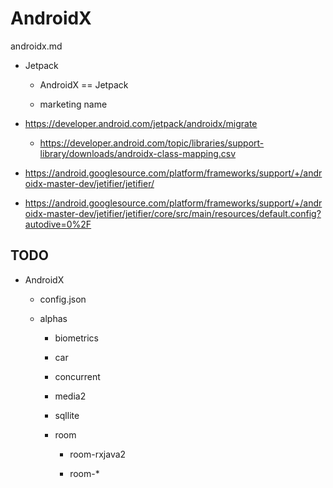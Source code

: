 # AndroidX

androidx.md 

*   Jetpack 

    *   AndroidX == Jetpack

    *   marketing name

*   https://developer.android.com/jetpack/androidx/migrate

    *   https://developer.android.com/topic/libraries/support-library/downloads/androidx-class-mapping.csv

*   https://android.googlesource.com/platform/frameworks/support/+/androidx-master-dev/jetifier/jetifier/

*   https://android.googlesource.com/platform/frameworks/support/+/androidx-master-dev/jetifier/jetifier/core/src/main/resources/default.config?autodive=0%2F



## TODO

*   AndroidX

    *   config.json

    *   alphas
    
        *   biometrics

        *   car

        *   concurrent

        *   media2

        *   sqllite
        
        *   room
        
            *   room-rxjava2

            *   room-*
